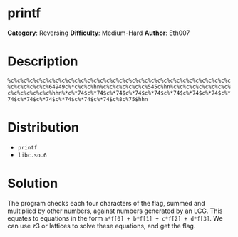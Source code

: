 # printf
**Category**: Reversing
**Difficulty**: Medium-Hard
**Author**: Eth007

# Description
`%c%c%c%c%c%c%c%c%c%c%c%c%c%c%c%c%c%c%c%c%c%c%c%c%c%c%c%c%c%c%c%c%c%c%c%c%c%c%c%c%c%64949c%*c%c%c%hn%c%c%c%c%c%c%c%545c%hn%c%c%c%c%c%c%c%c%c%c%c%c%c%c%c%c%hhn%*c%*74$c%*74$c%*74$c%*74$c%*74$c%*74$c%*74$c%*74$c%*74$c%*74$c%*74$c%*74$c%*74$c%*74$c%8c%75$hhn`

# Distribution
- `printf`
- `libc.so.6`

# Solution

The program checks each four characters of the flag, summed and multiplied by other numbers, against numbers generated by an LCG. This equates to equations in the form `a*f[0] + b*f[1] + c*f[2] + d*f[3]`. We can use z3 or lattices to solve these equations, and get the flag.
